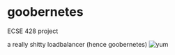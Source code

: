 # goobernetes
ECSE 428 project

a really shitty loadbalancer (hence goobernetes)
![yum](https://github.com/user-attachments/assets/a94e8f29-1ef4-46af-a985-7ffd1b23fe0f)
